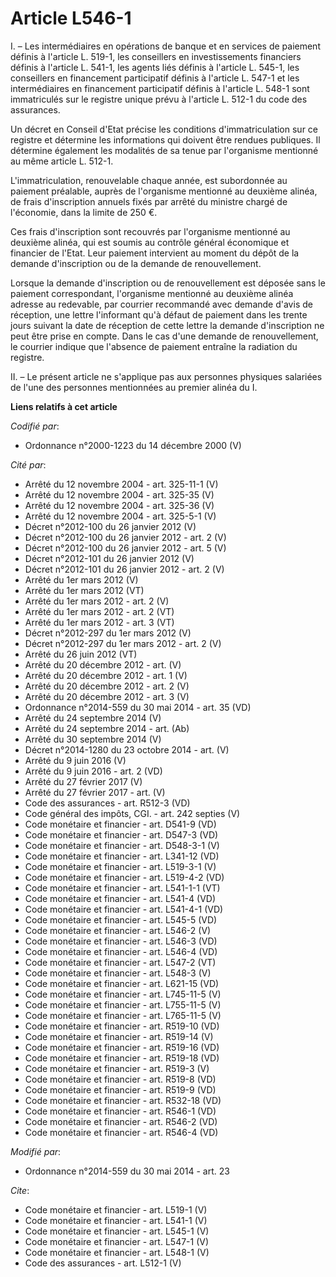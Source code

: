 # Article L546-1

I. – Les intermédiaires en opérations de banque et en services de paiement définis à l'article L. 519-1, les conseillers en
investissements financiers définis à l'article L. 541-1, les agents liés définis à l'article L. 545-1, les conseillers en
financement participatif définis à l'article L. 547-1 et les intermédiaires en financement participatif définis à l'article
L. 548-1 sont immatriculés sur le registre unique prévu à l'article L. 512-1 du code des assurances. 

Un décret en Conseil d'Etat précise les conditions d'immatriculation sur ce registre et détermine les informations qui
doivent être rendues publiques. Il détermine également les modalités de sa tenue par l'organisme mentionné au même article L.
512-1. 

L'immatriculation, renouvelable chaque année, est subordonnée au paiement préalable, auprès de l'organisme mentionné au
deuxième alinéa, de frais d'inscription annuels fixés par arrêté du ministre chargé de l'économie, dans la limite de 250 €. 

Ces frais d'inscription sont recouvrés par l'organisme mentionné au deuxième alinéa, qui est soumis au contrôle général
économique et financier de l'Etat. Leur paiement intervient au moment du dépôt de la demande d'inscription ou de la demande
de renouvellement. 

Lorsque la demande d'inscription ou de renouvellement est déposée sans le paiement correspondant, l'organisme mentionné au
deuxième alinéa adresse au redevable, par courrier recommandé avec demande d'avis de réception, une lettre l'informant qu'à
défaut de paiement dans les trente jours suivant la date de réception de cette lettre la demande d'inscription ne peut être
prise en compte. Dans le cas d'une demande de renouvellement, le courrier indique que l'absence de paiement entraîne la
radiation du registre. 

II. – Le présent article ne s'applique pas aux personnes physiques salariées de l'une des personnes mentionnées au premier
alinéa du I.

**Liens relatifs à cet article**

_Codifié par_:

  - Ordonnance n°2000-1223 du 14 décembre 2000 (V)

_Cité par_:

  - Arrêté du 12 novembre 2004 - art. 325-11-1 (V)
  - Arrêté du 12 novembre 2004 - art. 325-35 (V)
  - Arrêté du 12 novembre 2004 - art. 325-36 (V)
  - Arrêté du 12 novembre 2004 - art. 325-5-1 (V)
  - Décret n°2012-100 du 26 janvier 2012 (V)
  - Décret n°2012-100 du 26 janvier 2012 - art. 2 (V)
  - Décret n°2012-100 du 26 janvier 2012 - art. 5 (V)
  - Décret n°2012-101 du 26 janvier 2012 (V)
  - Décret n°2012-101 du 26 janvier 2012 - art. 2 (V)
  - Arrêté du 1er mars 2012 (V)
  - Arrêté du 1er mars 2012 (VT)
  - Arrêté du 1er mars 2012 - art. 2 (V)
  - Arrêté du 1er mars 2012 - art. 2 (VT)
  - Arrêté du 1er mars 2012 - art. 3 (VT)
  - Décret n°2012-297 du 1er mars 2012 (V)
  - Décret n°2012-297 du 1er mars 2012 - art. 2 (V)
  - Arrêté du 26 juin 2012 (VT)
  - Arrêté du 20 décembre 2012 - art. (V)
  - Arrêté du 20 décembre 2012 - art. 1 (V)
  - Arrêté du 20 décembre 2012 - art. 2 (V)
  - Arrêté du 20 décembre 2012 - art. 3 (V)
  - Ordonnance n°2014-559 du 30 mai 2014 - art. 35 (VD)
  - Arrêté du 24 septembre 2014 (V)
  - Arrêté du 24 septembre 2014 - art. (Ab)
  - Arrêté du 30 septembre 2014 (V)
  - Décret n°2014-1280 du 23 octobre 2014 - art. (V)
  - Arrêté du 9 juin 2016 (V)
  - Arrêté du 9 juin 2016 - art. 2 (VD)
  - Arrêté du 27 février 2017 (V)
  - Arrêté du 27 février 2017 - art. (V)
  - Code des assurances - art. R512-3 (VD)
  - Code général des impôts, CGI. - art. 242 septies (V)
  - Code monétaire et financier - art. D541-9 (VD)
  - Code monétaire et financier - art. D547-3 (VD)
  - Code monétaire et financier - art. D548-3-1 (V)
  - Code monétaire et financier - art. L341-12 (VD)
  - Code monétaire et financier - art. L519-3-1 (V)
  - Code monétaire et financier - art. L519-4-2 (VD)
  - Code monétaire et financier - art. L541-1-1 (VT)
  - Code monétaire et financier - art. L541-4 (VD)
  - Code monétaire et financier - art. L541-4-1 (VD)
  - Code monétaire et financier - art. L545-5 (VD)
  - Code monétaire et financier - art. L546-2 (V)
  - Code monétaire et financier - art. L546-3 (VD)
  - Code monétaire et financier - art. L546-4 (VD)
  - Code monétaire et financier - art. L547-2 (VT)
  - Code monétaire et financier - art. L548-3 (V)
  - Code monétaire et financier - art. L621-15 (VD)
  - Code monétaire et financier - art. L745-11-5 (V)
  - Code monétaire et financier - art. L755-11-5 (V)
  - Code monétaire et financier - art. L765-11-5 (V)
  - Code monétaire et financier - art. R519-10 (VD)
  - Code monétaire et financier - art. R519-14 (V)
  - Code monétaire et financier - art. R519-16 (VD)
  - Code monétaire et financier - art. R519-18 (VD)
  - Code monétaire et financier - art. R519-3 (V)
  - Code monétaire et financier - art. R519-8 (VD)
  - Code monétaire et financier - art. R519-9 (VD)
  - Code monétaire et financier - art. R532-18 (VD)
  - Code monétaire et financier - art. R546-1 (VD)
  - Code monétaire et financier - art. R546-2 (VD)
  - Code monétaire et financier - art. R546-4 (VD)

_Modifié par_:

  - Ordonnance n°2014-559 du 30 mai 2014 - art. 23

_Cite_:

  - Code monétaire et financier - art. L519-1 (V)
  - Code monétaire et financier - art. L541-1 (V)
  - Code monétaire et financier - art. L545-1 (V)
  - Code monétaire et financier - art. L547-1 (V)
  - Code monétaire et financier - art. L548-1 (V)
  - Code des assurances - art. L512-1 (V)
